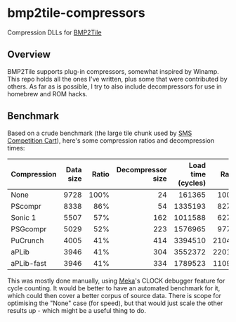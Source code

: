 bmp2tile-compressors
====================

Compression DLLs for [BMP2Tile](https://github.com/maxim-zhao/bmp2tile)

Overview
----

BMP2Tile supports plug-in compressors, somewhat inspired by Winamp. This repo holds all the ones I've written, plus some that were contributed by others. As far as is possible, I try to also include decompressors for use in homebrew and ROM hacks.

Benchmark
----

Based on a crude benchmark (the large tile chunk used by [SMS Competition Cart](https://github.com/maxim-zhao/sms-competition-cart)), here's some compression ratios and decompression times:

| Compression | Data size | Ratio | Decompressor size | Load time (cycles) | Ratio |
|:------------|----------:|------:|------------------:|-------------------:|------:|
| None        |      9728 | 100%  |                24 |             161365 |  100% |
| PScompr     |      8338 |  86%  |                54 |            1335193 |  827% |
| Sonic 1     |      5507 |  57%  |               162 |            1011588 |  627% |
| PSGcompr    |      5029 |  52%  |               223 |            1576965 |  977% |
| PuCrunch    |      4005 |  41%  |               414 |            3394510 | 2104% |
| aPLib       |      3946 |  41%  |               304 |            3552372 | 2201% |
| aPLib-fast  |      3946 |  41%  |               334 |            1789523 | 1109% |

This was mostly done manually, using [Meka](http://www.smspower.org/meka/)'s CLOCK debugger feature for cycle counting. It would be better to have an automated benchmark for it, which could then cover a better corpus of source data. There is scope for optimising the "None" case (for speed), but that would just scale the other results up - which might be a useful thing to do.
